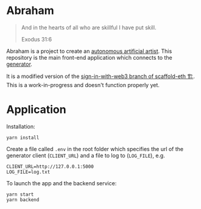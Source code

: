 # Abraham

> And in the hearts of all who are skillful I have put skill.
> 
> Exodus 31:6

Abraham is a project to create an [autonomous artificial artist](https://abraham.ai/). This repository is the main front-end application which connects to the [generator](https://github.com/abraham-ai/eden-clip).

It is a modified version of the [sign-in-with-web3 branch of scaffold-eth 🏗](https://github.com/austintgriffith/scaffold-eth/tree/sign-in-with-web3). This is a work-in-progress and doesn't function properly yet.

# Application

Installation:

    yarn install

Create a file called `.env` in the root folder which specifies the url of the generator client (`CLIENT_URL`) and a file to log to (`LOG_FILE`), e.g.

    CLIENT_URL=http://127.0.0.1:5000
    LOG_FILE=log.txt
    
To launch the app and the backend service:

    yarn start
    yarn backend

